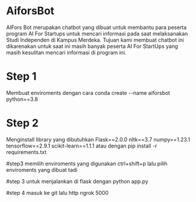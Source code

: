 # AiforsBot
AIFors Bot merupakan chatbot yang dibuat untuk membantu para peserta program AI For Startups untuk mencari informasi pada saat melaksanakan  Studi Independen di Kampus Merdeka. Tujuan kami membuat chatbot ini  dikarenakan untuk saat ini masih banyak peserta AI For StartUps yang  masih kesulitan mencari informasi di program ini. 

# Step 1
Membuat enviroments dengan cara conda create --name aiforsbot python==3.8

# Step 2 
Menginstall library yang dibutuhkan 
Flask==2.0.0
nltk==3.7
numpy==1.23.1
tensorflow==2.9.1
scikit-learn==1.1.1
atau dengan pip install -r requirements.txt

#step3
memilih enviroments yang digunakan ctrl+shift+p lalu pilih enviroments yang dibuat tadi

#step 3 
untuk menjalankan di flask dengan python app.py

#step 4 
masuk ke git lalu http ngrok 5000
